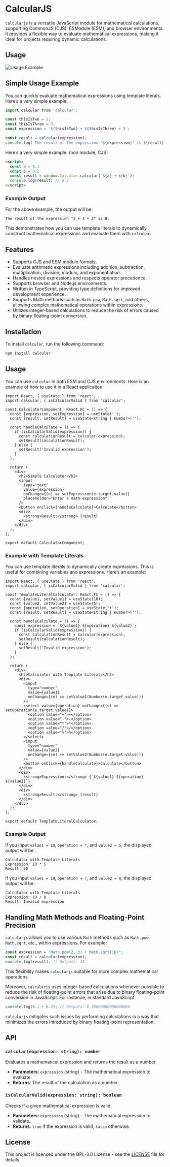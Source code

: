 # CalcularJS

`calcularjs` is a versatile JavaScript module for mathematical calculations, supporting CommonJS (CJS), ESModule (ESM), and browser environments. It provides a flexible way to evaluate mathematical expressions, making it ideal for projects requiring dynamic calculations.

## Usage
![Usage Example](https://github.com/gloomystore/CalcularJS/blob/main/use.gif?raw=true)

## Simple Usage Example

You can quickly evaluate mathematical expressions using template literals. Here’s a very simple example:

```javascript
import calcular from 'calcular';

const thisIsTwo = 2;
const thisIsThree = 3;
const expression = `${thisIsTwo} + ${thisIsThree} + 3`;

const result = calcular(expression);
console.log(`The result of the expression "${expression}" is ${result}.`); // 8
```

Here’s a very simple example: (non module, CJS)

```html
<script>
  const a = 0.1
  const b = 0.2
  const result = window.Calcular.calcular(`${a} + ${b}`);
  console.log(result) // 0.3
</script>
```

### Example Output
For the above example, the output will be:

```
The result of the expression "2 + 3 + 3" is 8.
```

This demonstrates how you can use template literals to dynamically construct mathematical expressions and evaluate them with `calcular`.

## Features
- Supports CJS and ESM module formats.
- Evaluate arithmetic expressions including addition, subtraction, multiplication, division, modulo, and exponentiation.
- Handles nested expressions and respects operator precedence.
- Supports browser and Node.js environments.
- Written in TypeScript, providing type definitions for improved development experience.
- Supports Math methods such as `Math.pow`, `Math.sqrt`, and others, allowing complex mathematical operations within expressions.
- Utilizes integer-based calculations to reduce the risk of errors caused by binary floating-point conversion.

## Installation
To install `calcular`, run the following command:

```bash
npm install calcular
```

## Usage
You can use `calcular` in both ESM and CJS environments. Here is an example of how to use it in a React application:

```tsx
import React, { useState } from 'react';
import calcular, { isCalcularValid } from 'calcular';

const CalculatorComponent: React.FC = () => {
  const [expression, setExpression] = useState('');
  const [result, setResult] = useState<string | number>('');

  const handleCalculate = () => {
    if (isCalcularValid(expression)) {
      const calculationResult = calcular(expression);
      setResult(calculationResult);
    } else {
      setResult('Invalid expression');
    }
  };

  return (
    <div>
      <h2>Simple Calculator</h2>
      <input
        type="text"
        value={expression}
        onChange={(e) => setExpression(e.target.value)}
        placeholder="Enter a math expression"
      />
      <button onClick={handleCalculate}>Calculate</button>
      <div>
        <strong>Result:</strong> {result}
      </div>
    </div>
  );
};

export default CalculatorComponent;
```

### Example with Template Literals
You can use template literals to dynamically create expressions. This is useful for combining variables and expressions. Here’s an example:

```tsx
import React, { useState } from 'react';
import calcular, { isCalcularValid } from 'calcular';

const TemplateLiteralCalculator: React.FC = () => {
  const [value1, setValue1] = useState(10);
  const [value2, setValue2] = useState(5);
  const [operation, setOperation] = useState('+');
  const [result, setResult] = useState<string | number>('');

  const handleCalculate = () => {
    const expression = `${value1} ${operation} ${value2}`;
    if (isCalcularValid(expression)) {
      const calculationResult = calcular(expression);
      setResult(calculationResult);
    } else {
      setResult('Invalid expression');
    }
  };

  return (
    <div>
      <h2>Calculator with Template Literals</h2>
      <div>
        <input
          type="number"
          value={value1}
          onChange={(e) => setValue1(Number(e.target.value))}
        />
        <select value={operation} onChange={(e) => setOperation(e.target.value)}>
          <option value="+">+</option>
          <option value="-">-</option>
          <option value="*">*</option>
          <option value="/">/</option>
          <option value="%">%</option>
        </select>
        <input
          type="number"
          value={value2}
          onChange={(e) => setValue2(Number(e.target.value))}
        />
        <button onClick={handleCalculate}>Calculate</button>
      </div>
      <div>
        <strong>Expression:</strong> {`${value1} ${operation} ${value2}`}
      </div>
      <div>
        <strong>Result:</strong> {result}
      </div>
    </div>
  );
};

export default TemplateLiteralCalculator;
```

### Example Output
If you input `value1 = 10`, `operation = *`, and `value2 = 5`, the displayed output will be:

```
Calculator with Template Literals
Expression: 10 * 5
Result: 50
```

If you input `value1 = 10`, `operation = /`, and `value2 = 0`, the displayed output will be:

```
Calculator with Template Literals
Expression: 10 / 0
Result: Invalid expression
```

## Handling Math Methods and Floating-Point Precision
`calcularjs` allows you to use various `Math` methods such as `Math.pow`, `Math.sqrt`, etc., within expressions. For example:

```javascript
const expression = "Math.pow(2, 3) + Math.sqrt(16)";
const result = calcular(expression);
console.log(result); // Outputs: 12
```

This flexibility makes `calcularjs` suitable for more complex mathematical operations.

Moreover, `calcularjs` uses integer-based calculations whenever possible to reduce the risk of floating-point errors that arise due to binary floating-point conversion in JavaScript. For instance, in standard JavaScript:

```javascript
console.log(0.1 + 0.2); // Outputs: 0.30000000000000004
```

`calcularjs` mitigates such issues by performing calculations in a way that minimizes the errors introduced by binary floating-point representation.

## API

### `calcular(expression: string): number`
Evaluates a mathematical expression and returns the result as a number.

- **Parameters**: `expression` (string) - The mathematical expression to evaluate.
- **Returns**: The result of the calculation as a number.

### `isCalcularValid(expression: string): boolean`
Checks if a given mathematical expression is valid.

- **Parameters**: `expression` (string) - The mathematical expression to validate.
- **Returns**: `true` if the expression is valid, `false` otherwise.

## License
This project is licensed under the GPL-3.0 License - see the [LICENSE](./LICENSE) file for details.